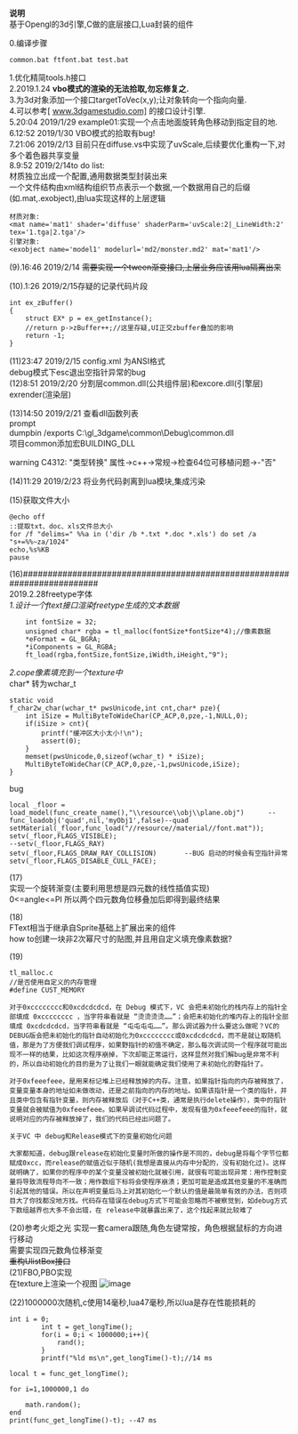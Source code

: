﻿**说明**  
基于Opengl的3d引擎,C做的底层接口,Lua封装的组件  


0.编译步骤  
```
common.bat ftfont.bat test.bat
```
1.优化精简tools.h接口  
2.2019.1.24 **vbo模式的渲染的无法拾取,勿忘修复之.**  
3.为3d对象添加一个接口targetToVec(x,y);让对象转向一个指向向量.  
4.可以参考[ www.3dgamestudio.com] 的接口设计引擎.  
5.20:04 2019/1/29	example01:实现一个点击地面旋转角色移动到指定目的地.  
6.12:52 2019/1/30	VBO模式的拾取有bug!  
7.21:06 2019/2/13	目前只在diffuse.vs中实现了uvScale,后续要优化重构一下,对多个着色器共享变量  
8.9:52 2019/2/14to do list:  
材质独立出成一个配置,通用数据类型封装出来  
一个文件结构由xml结构组织节点表示一个数据,一个数据用自己的后缀(如.mat,.exobject),由lua实现这样的上层逻辑  
```
材质对象:
<mat name='mat1' shader='diffuse' shaderParm='uvScale:2|_LineWidth:2' tex='1.tga|2.tga'/>
引擎对象:
<exobject name='model1' modelurl='md2/monster.md2' mat='mat1'/>
```  
(9).16:46 2019/2/14 ~~需要实现一个tween渐变接口,上层业务应该用lua隔离出来~~


(10).1:26 2019/2/15存疑的记录代码片段  
```
int ex_zBuffer()
{
	struct EX* p = ex_getInstance();
	//return p->zBuffer++;//这里存疑,UI正交zbuffer叠加的影响
	return -1;
}

```

(11)23:47 2019/2/15 
  config.xml 为ANSI格式  
  debug模式下esc退出空指针异常的bug  
(12)8:51 2019/2/20 分割层common.dll(公共组件层)和excore.dll(引擎层) exrender(渲染层) 

(13)14:50 2019/2/21 
查看dll函数列表  
prompt  
dumpbin /exports C:\gl_3dgame\common\Debug\common.dll  
项目common添加宏BUILDING_DLL  

warning C4312: "类型转换" 
属性->c++->常规->检查64位可移植问题->-"否" 

(14)11:29 2019/2/23 将业务代码剥离到lua模块,集成污染

(15)获取文件大小
```
@echo off  
::提取txt、doc、xls文件总大小 
for /f "delims=" %%a in ('dir /b *.txt *.doc *.xls') do set /a "s+=%%~za/1024"
echo,%s%KB
pause
```
(16)########################################################################  
2019.2.28freetype字体  
*1.设计一个ftext接口渲染freetype生成的文本数据*  
```
	int fontSize = 32;
	unsigned char* rgba = tl_malloc(fontSize*fontSize*4);//像素数据
	*eFormat = GL_BGRA;
	*iComponents = GL_RGBA;
	ft_load(rgba,fontSize,fontSize,iWidth,iHeight,"9");
```
*2.cope像素填充到一个texture中*  
char* 转为wchar_t  
```
static void
f_char2w_char(wchar_t* pwsUnicode,int cnt,char* pze){
	int iSize = MultiByteToWideChar(CP_ACP,0,pze,-1,NULL,0);
	if(iSize > cnt){
		printf("缓冲区大小太小!\n");
		assert(0);
	}
	memset(pwsUnicode,0,sizeof(wchar_t) * iSize);
	MultiByteToWideChar(CP_ACP,0,pze,-1,pwsUnicode,iSize);
}
```


bug  
```
local _floor = load_model(func_create_name(),"\\resource\\obj\\plane.obj")		-- func_loadobj('quad',nil,'myObj1',false)--quad
setMaterial(_floor,func_load("//resource//material//font.mat"));	
setv(_floor,FLAGS_VISIBLE);
--setv(_floor,FLAGS_RAY)
setv(_floor,FLAGS_DRAW_RAY_COLLISION)		--BUG 启动的时候会有空指针异常
setv(_floor,FLAGS_DISABLE_CULL_FACE);
```
(17)  
实现一个旋转渐变(主要利用思想是四元数的线性插值实现)  
0<=angle<=PI 所以两个四元数角位移叠加后即得到最终结果  

(18)  
FText相当于继承自Sprite基础上扩展出来的组件  
how to创建一块非2次幂尺寸的贴图,并且用自定义填充像素数据?  

(19)
```
tl_malloc.c
//是否使用自定义的内存管理
#define CUST_MEMORY
```

```
对于0xcccccccc和0xcdcdcdcd，在 Debug 模式下，VC 会把未初始化的栈内存上的指针全部填成 0xcccccccc ，当字符串看就是 “烫烫烫烫……”；会把未初始化的堆内存上的指针全部填成 0xcdcdcdcd，当字符串看就是 “屯屯屯屯……”。那么调试器为什么要这么做呢？VC的DEBUG版会把未初始化的指针自动初始化为0xcccccccc或0xcdcdcdcd，而不是就让取随机值，那是为了方便我们调试程序，如果野指针的初值不确定，那么每次调试同一个程序就可能出现不一样的结果，比如这次程序崩掉，下次却能正常运行，这样显然对我们解bug是非常不利的，所以自动初始化的目的是为了让我们一眼就能确定我们使用了未初始化的野指针了。

对于0xfeeefeee，是用来标记堆上已经释放掉的内存。注意，如果指针指向的内存被释放了，变量变量本身的地址如未做改动，还是之前指向的内存的地址。如果该指针是一个类的指针，并且类中包含有指针变量，则内存被释放后（对于C++类，通常是执行delete操作），类中的指针变量就会被赋值为0xfeeefeee。如果早调试代码过程中，发现有值为0xfeeefeee的指针，就说明对应的内存被释放掉了，我们的代码已经出问题了。

关于VC 中 debug和Release模式下的变量初始化问题

大家都知道，debug跟release在初始化变量时所做的操作是不同的，debug是将每个字节位都赋成0xcc，而release的赋值近似于随机(我想是直接从内存中分配的，没有初始化过)。这样就明确了，如果你的程序中的某个变量没被初始化就被引用，就很有可能出现异常：用作控制变量将导致流程导向不一致；用作数组下标将会使程序崩溃；更加可能是造成其他变量的不准确而引起其他的错误。所以在声明变量后马上对其初始化一个默认的值是最简单有效的办法，否则项目大了你找都没地方找。代码存在错误在debug方式下可能会忽略而不被察觉到，如debug方式下数组越界也大多不会出错，在 release中就暴露出来了，这个找起来就比较难了
```
(20)参考火炬之光 实现一套camera跟随,角色左键常按，角色根据鼠标的方向进行移动  
需要实现四元数角位移渐变  
~~重构UlistBox接口~~  
(21)FBO,PBO实现  
在texture上渲染一个视图
![image](https://github.com/jiangjieqim/gl_3dgame/blob/master/resource/texture/horse.bmp)


(22)1000000次随机,c使用14毫秒,lua47毫秒,所以lua是存在性能损耗的  

```
int i = 0;
		int t = get_longTime();
		for(i = 0;i < 1000000;i++){
			rand();
		}
		printf("%ld ms\n",get_longTime()-t);//14 ms
```

```
local t = func_get_longTime();

for i=1,1000000,1 do
   
    math.random();
end
print(func_get_longTime()-t); --47 ms
```
